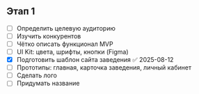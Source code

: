 
## Этап 1

- [ ] Определить целевую аудиторию
- [ ] Изучить конкурентов
- [ ] Чётко описать функционал MVP  
- [ ] UI Kit: цвета, шрифты, кнопки (Figma)
- [x] Подготовить шаблон сайта заведения ✅ 2025-08-12
- [ ] Прототипы: главная, карточка заведения, личный кабинет
- [ ] Сделать лого
- [ ] Придумать название 